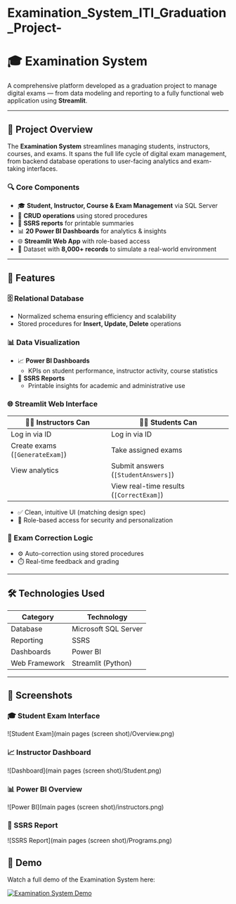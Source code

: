 # Examination_System_ITI_Graduation_Project-
# 🎓 Examination System

A comprehensive platform developed as a graduation project to manage digital exams — from data modeling and reporting to a fully functional web application using **Streamlit**.

---

## 🧠 Project Overview

The **Examination System** streamlines managing students, instructors, courses, and exams. It spans the full life cycle of digital exam management, from backend database operations to user-facing analytics and exam-taking interfaces.

### 🔍 Core Components

- 🎓 **Student, Instructor, Course & Exam Management** via SQL Server
- 🔄 **CRUD operations** using stored procedures
- 🧾 **SSRS reports** for printable summaries
- 📊 **20 Power BI Dashboards** for analytics & insights
- 🌐 **Streamlit Web App** with role-based access
- 🧪 Dataset with **8,000+ records** to simulate a real-world environment

---

## 🚀 Features

### 🗄️ Relational Database

- Normalized schema ensuring efficiency and scalability
- Stored procedures for **Insert, Update, Delete** operations

### 📊 Data Visualization

- 📈 **Power BI Dashboards**  
  - KPIs on student performance, instructor activity, course statistics
- 🧾 **SSRS Reports**  
  - Printable insights for academic and administrative use

### 🌐 Streamlit Web Interface

| 👨‍🏫 Instructors Can | 👩‍🎓 Students Can |
|----------------------|-------------------|
| Log in via ID        | Log in via ID     |
| Create exams (`[GenerateExam]`) | Take assigned exams |
| View analytics       | Submit answers (`[StudentAnswers]`) |
|                      | View real-time results (`[CorrectExam]`) |

- ✅ Clean, intuitive UI (matching design spec)
- 🔐 Role-based access for security and personalization

### 🧠 Exam Correction Logic

- ⚙️ Auto-correction using stored procedures
- ⏱️ Real-time feedback and grading

---

## 🛠️ Technologies Used

| Category       | Technology            |
|----------------|------------------------|
| Database       | Microsoft SQL Server   |
| Reporting      | SSRS                   |
| Dashboards     | Power BI               |
| Web Framework  | Streamlit (Python)     |


---

## 📸 Screenshots

### 🎓 Student Exam Interface
![Student Exam](main pages (screen shot)/Overview.png)

### 📈 Instructor Dashboard
![Dashboard](main pages (screen shot)/Student.png)

### 📊 Power BI Overview
![Power BI](main pages (screen shot)/instructors.png)

### 🧾 SSRS Report
![SSRS Report](main pages (screen shot)/Programs.png)



## 🎥 Demo

Watch a full demo of the Examination System here:

[![Examination System Demo](https://img.youtube.com/vi/AtYEUf1wnzA/0.jpg)](https://www.youtube.com/watch?v=AtYEUf1wnzA)
